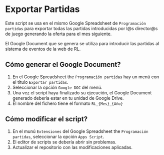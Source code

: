 # Exportar Partidas

Este script se usa en el mismo Google Spreadsheet de `Programación partidas` para exportar todas las partidas introducidas por l@s director@s de juego generando la oferta para el mes siguiente.

El Google Document que se genera se utiliza para introducir las partidas al sistema de eventos de la web de RL.

## Cómo generar el Google Document?

1. En el Google Spreadsheet the `Programación partidas` hay un menú con el título `Exportar partidas`.
2. Seleccionar la opción `Google DOC` del menú. 
3. Una vez el script haya finalizado su ejecución, el Google Document generado debería estar en tu unidad de Google Drive.
4. El nombre del fichero tiene el formato `RL_{Mes}_{Año}`

## Cómo modificar el script?

1. En el munú `Extensiones` del Google Spreadsheet the `Programación partidas`, seleccionar la opción `Apps Script`.
3. El editor de scripts se debería abrir sin problemas.
4. Actualizar el repositorio con las modificaciones aplicadas. 
